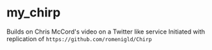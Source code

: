 # my_chirp
Builds on Chris McCord's video on a Twitter like service
Initiated with replication of `https://github.com/romenigld/Chirp`
